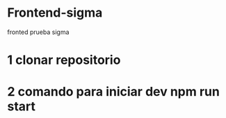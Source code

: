 # Frontend-sigma
fronted prueba sigma 


# 1 clonar repositorio
# 2 comando para iniciar dev npm run start 
